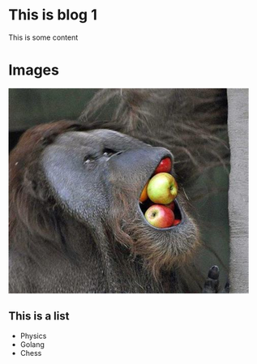 # This is blog 1
This is some content

# Images
![](images/blog1.jpg)

## This is a list
- Physics
- Golang
- Chess